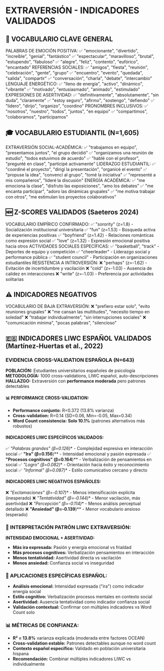# EXTRAVERSIÓN - INDICADORES VALIDADOS

## 🎉 VOCABULARIO CLAVE GENERAL

PALABRAS DE EMOCIÓN POSITIVA:
✅ "emocionante", "divertido", "increíble", "genial", "fantástico"
✅ "espectacular", "maravilloso", "brutal", "estupendo", "fabuloso"
✅ "alegre", "feliz", "contento", "eufórico", "encantado"
REFERENCIAS SOCIALES:
✅ "amigos", "fiesta", "reunión", "celebración", "gente", "grupo"
✅ "encuentro", "evento", "quedada", "salida", "compartir"
✅ "conversación", "charla", "debate", "intercambio"
LENGUAJE ENERGÉTICO:
✅ "lleno de energía", "activo", "dinámico", "vibrante"
✅ "motivado", "entusiasmado", "animado", "estimulado"
EXPRESIONES DE ASERTIVIDAD:
✅ "definitivamente", "absolutamente", "sin duda", "claramente"
✅ "estoy seguro", "afirmo", "sostengo", "defiendo"
✅ "lidero", "dirijo", "organizo", "coordino"
PRONOMBRES INCLUSIVOS:
✅ "nosotros", "nuestro", "todos", "juntos", "en equipo"
✅ "compartimos", "colaboramos", "participamos"

## 🎓 VOCABULARIO ESTUDIANTIL (N=1,605)
EXTRAVERSIÓN SOCIAL-ACADÉMICA:
✅ "trabajamos en equipo", "presentamos juntos", "el grupo decidió"
✅ "organizamos una reunión de estudio", "todos estuvimos de acuerdo"
✅ "hablé con el profesor", "pregunté en clase", "participé activamente"
LIDERAZGO ESTUDIANTIL:
✅ "coordiné el proyecto", "dirigí la presentación", "organicé el evento"
✅ "propuse la idea", "convencí al grupo", "tomé la iniciativa"
✅ "representé a mis compañeros", "lideré la discusión"
ENERGÍA ACADÉMICA:
✅ "me emociona la clase", "disfruto las exposiciones", "amo los debates"
✅ "me encanta participar", "adoro las dinámicas grupales"
✅ "me motiva trabajar con otros", "me estimulan los proyectos colaborativos"

## 🆕 Z-SCORES VALIDADOS (Saeteros 2024)
VOCABULARIO EMPÍRICO CONFIRMADO:
✅ "sorority" (z=1.8) - Socialización institucional universitaria
✅ "fun" (z=1.53) - Búsqueda activa de experiencias positivas
✅ "boyfriend" (z=1.42) - Relaciones románticas como expresión social
✅ "love" (z=1.32) - Expresión emocional positiva hacia otros
ACTIVIDADES SOCIALES ESPECÍFICAS:
✅ "basketball", "track" - Deportes de equipo y competición
✅ "cheerleader" - Liderazgo social y performance pública
✅ "student council" - Participación en organizaciones estudiantiles
RESISTENCIA A INTROVERSIÓN:
❌ "perhaps" (z=-1.62) - Evitación de incertidumbre y vacilación
❌ "cold" (z=-1.03) - Ausencia de calidez en interacciones
❌ "write" (z=-1.03) - Preferencia por actividades solitarias

## ⚠️ INDICADORES NEGATIVOS
VOCABULARIO DE BAJA EXTRAVERSIÓN:
❌ "prefiero estar solo", "evito reuniones grupales"
❌ "me cansan las multitudes", "necesito tiempo en soledad"
❌ "trabajar individualmente", "sin interrupciones sociales"
❌ "comunicación mínima", "pocas palabras", "silencioso"

## 🇪🇸 INDICADORES LIWC ESPAÑOL VALIDADOS (Martínez-Huertas et al., 2022)

### **EVIDENCIA CROSS-VALIDATION ESPAÑOLA (N=643)**
**POBLACIÓN:** Estudiantes universitarios españoles de psicología  
**METODOLOGÍA:** 1000 cross-validations, LIWC español, auto-descripciones
**HALLAZGO:** Extraversión con **performance moderada** pero patrones detectables

#### **📊 PERFORMANCE CROSS-VALIDATION:**
- **Performance conjunto:** R=0.372 (13.8% varianza)
- **Cross-validation:** R=0.14 (SD=0.06, Min=-0.05, Max=0.34)  
- **Word Count consistencia:** **Solo 10.1%** (patrones alternativos más robustos)

#### **INDICADORES LIWC ESPECÍFICOS VALIDADOS:**
✅ **"Palabras grandes" (β=0.126*)** - Complejidad expresiva en interacción social
✅ **"Ira" (β=0.156**)** - Intensidad emocional y pasión expresada
✅ **"Procesos cognitivos" (β=0.164**)** - Verbalización de pensamientos en social
✅ **"Logro" (β=0.082*)** - Orientación hacia éxito y reconocimiento social
✅ **"Informal" (β=0.087*)** - Estilo comunicativo cercano y directo

#### **INDICADORES LIWC NEGATIVOS ESPAÑOLES:**
❌ **"Exclamaciones" (β=-0.107*)** - Menos intensificación explícita (inesperado)
❌ **"Tentatividad" (β=-0.144*)** - Menor vacilación, más asertividad
❌ **"Percepción" (β=-0.114*)** - Menos análisis perceptual detallado
❌ **"Ansiedad" (β=-0.139**)** - Menor vocabulario ansioso (esperado)

### **🧠 INTERPRETACIÓN PATRÓN LIWC EXTRAVERSIÓN:**
**INTENSIDAD EMOCIONAL + ASERTIVIDAD:**
- **Más ira expresada:** Pasión y energía emocional vs frialdad
- **Más procesos cognitivos:** Verbalización pensamientos en interacción
- **Menos tentatividad:** Asertividad directa vs vacilación
- **Menos ansiedad:** Confianza social vs inseguridad

### **🎯 APLICACIONES ESPECÍFICAS ESPAÑOL:**
- **Análisis emocional:** Intensidad expresada ("ira") como indicador energía social
- **Estilo cognitivo:** Verbalización procesos mentales en contexto social
- **Asertividad:** Ausencia tentatividad como indicador confianza social
- **Validación contextual:** Confirmar con múltiples indicadores vs Word Count solo

### **📊 MÉTRICAS DE CONFIANZA:**
- **R² = 13.8%** varianza explicada (moderada entre factores OCEAN)
- **Cross-validation estable:** Patrones detectables aunque no word count
- **Contexto español específico:** Validado en población universitaria hispana
- **Recomendación:** Combinar múltiples indicadores LIWC vs individualmente

